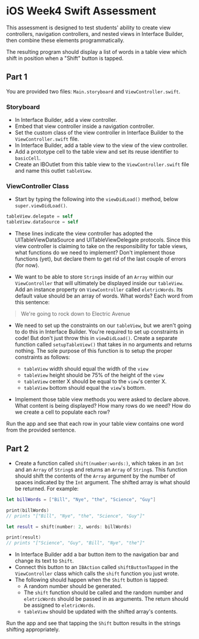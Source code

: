 # iOS Week4 Swift Assessment

This assessment is designed to test students' ability to create view controllers, navigation controllers, and nested views in Interface Builder, then combine these elements programmatically.

The resulting program should display a list of words in a table view which shift in position when a "Shift" button is tapped.

## Part 1
You are provided two files: `Main.storyboard` and `ViewController.swift`.

### Storyboard
* In Interface Builder, add a view controller.
* Embed that view controller inside a navigation controller.
* Set the custom class of the view controller in Interface Builder to the `ViewController.swift` file.
* In Interface Builder, add a table view to the view of the view controller.
* Add a prototype cell to the table view and set its reuse identifier to `basicCell`.
* Create an IBOutlet from this table view to the `ViewController.swift` file and name this outlet `tableView`.

### ViewController Class

* Start by typing the following into the `viewDidLoad()` method, below `super.viewDidLoad()`.

```swift
tableView.delegate = self
tableView.dataSource = self
```

* These lines indicate the view controller has adopted the UITableViewDataSource and UITableViewDelegate protocols. Since this view controller is claiming to take on the responsibility for table views, what functions do we need to implement? Don't implement those functions (yet), but declare them to get rid of the last couple of errors (for now).

* We want to be able to store `String`s inside of an `Array` within our `ViewController` that will ultimately be displayed inside our `tableView`. Add an instance property on `ViewController` called `eletricWords`. Its default value should be an array of words. What words? Each word from this sentence:

> We're going to rock down to Electric Avenue

* We need to set up the constraints on our `tableView`, but we  aren't going to do this in Interface Builder. You're required to set up constraints in code! But don't just throw this in `viewDidLoad()`. Create a separate function called `setupTableView()` that takes in no arguments and returns nothing. The sole purpose of this function is to setup the proper constraints as follows:
  * `tableView` width should equal the width of the `view`
  * `tableView` height should be 75% of the height of the `view`
  * `tableView` center X should be equal to the `view`'s center X.
  * `tableView` bottom should equal the `view`'s bottom.

* Implement those table view methods you were asked to declare above. What content is being displayed? How many rows do we need? How do we create a cell to populate each row?

Run the app and see that each row in your table view contains one word from the provided sentence.

## Part 2
* Create a function called `shift(number:words:)`, which takes in an `Int` and an `Array` of `String`s and returns an `Array` of `String`s. This function should shift the contents of the `Array` argument by the number of spaces indicated by the `Int` argument. The shifted array is what should be returned. For example:

```swift
let billWords = ["Bill", "Nye", "the", "Science", "Guy"]

print(billWords)
// prints "["Bill", "Nye", "the", "Science", "Guy"]"

let result = shift(number: 2, words: billWords)

print(result)
// prints "["Science", "Guy", "Bill", "Nye", "the"]"
```

* In Interface Builder add a bar button item to the navigation bar and change its text to `Shift`.
* Connect this button to an `IBAction` called `shiftButtonTapped` in the `ViewController` class which calls the `shift` function you just wrote.
* The following should happen when the `Shift` button is tapped:
  * A random number should be generated.
  * The `shift` function should be called and the random number and `eletricWords` should be passed in as arguments. The return should be assigned to `eletricWords`.
  * `tableView` should be updated with the shifted array's contents.

Run the app and see that tapping the `Shift` button results in the strings shifting appropriately.
